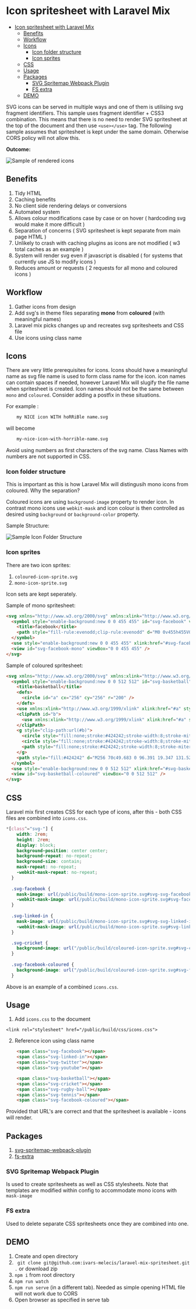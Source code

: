 # Icon spritesheet with Laravel Mix

- [Icon spritesheet with Laravel Mix](#icon-spritesheet-with-laravel-mix)
  - [Benefits](#benefits)
  - [Workflow](#workflow)
  - [Icons](#icons)
    - [Icon folder structure](#icon-folder-structure)
    - [Icon sprites](#icon-sprites)
  - [CSS](#css)
  - [Usage](#usage)
  - [Packages](#packages)
    - [SVG Spritemap Webpack Plugin](#svg-spritemap-webpack-plugin)
    - [FS extra](#fs-extra)
  - [DEMO](#demo)

SVG icons can be served in multiple ways and one of them is utilising svg fragment identifiers. This sample uses fragment identifier + CSS3 combination. This means that there is no need to render SVG spritesheet at the top of the document and then use `<use></use>` tag. The following sample assumes that spritesheet is kept under the same domain. Otherwise CORS policy will not allow this.

**Outcome:**

![Sample of rendered icons](docs/sample-of-rendered-icons-v2.png "Sample of rendered icons")

## Benefits
1. Tidy HTML
2. Caching benefits
3. No client side rendering delays or conversions
4. Automated system
5. Allows colour modifications case by case or on hover ( hardcoding svg would make it more difficult )
6. Separation of concerns ( SVG spritesheet is kept separate from main page HTML )
7. Unlikely to crash with caching plugins as icons are not modified ( w3 total caches as an example )
8. System will render svg even if javascript is disabled ( for systems that currently use JS to modify icons )
9. Reduces amount or requests ( 2 requests for all mono and coloured icons )

## Workflow
1. Gather icons from design
2. Add svg's in theme files separating **mono** from **coloured** (with meaningful names)
3. Laravel mix picks changes up and recreates svg spritesheets and CSS file
4. Use icons using class name


## Icons
There are very little prerequisites for icons. Icons should have a meaningful name as svg file name is used to form class name for the icon. icon names can contain spaces if needed, however Laravel Mix will slugify the file name when spritesheet is created. Icon names should not be the same between `mono` and `coloured`. Consider adding a postfix in these situations.

For example :

```html
    my NICE icon WITH hoRRiBle name.svg
```

will become 

```html
    my-nice-icon-with-horrible-name.svg
```

Avoid using numbers as first characters of the svg name. Class Names with numbers are not supported in CSS.


### Icon folder structure
This is important as this is how Laravel Mix will distingusih mono icons from coloured.
Why the separation?

Coloured icons are using `background-image` property to render icon. In contrast mono icons use `webkit-mask` and icon colour is then controlled as desired using `background` or `background-color` property.

Sample Structure:

![Sample Icon Folder Structure](docs/folder-structure.png "Sample Icon Folder Structure")


### Icon sprites
There are two icon sprites:
1. `coloured-icon-sprite.svg`
2. `mono-icon-sprite.svg`

Icon sets are kept seperately.

Sample of mono spritesheet:

```html
<svg xmlns="http://www.w3.org/2000/svg" xmlns:xlink="http://www.w3.org/1999/xlink">
  <symbol style="enable-background:new 0 0 455 455" id="svg-facebook" viewBox="0 0 455 455">
    <title>facebook</title>
    <path style="fill-rule:evenodd;clip-rule:evenodd" d="M0 0v455h455V0H0zm301.004 125.217H265.44c-7.044 0-14.153 7.28-14.153 12.696v36.264h49.647c-1.999 27.807-6.103 53.235-6.103 53.235h-43.798V385h-65.266V227.395h-31.771v-53.029h31.771V131.01c0-7.928-1.606-61.009 66.872-61.009h48.366v55.216z" />
  </symbol>
  <use style="enable-background:new 0 0 455 455" xlink:href="#svg-facebook" width="455" height="455" />
  <view id="svg-facebook-mono" viewBox="0 0 455 455" />
</svg>
```

Sample of coloured spritesheet:

```html
<svg xmlns="http://www.w3.org/2000/svg" xmlns:xlink="http://www.w3.org/1999/xlink">
  <symbol style="enable-background:new 0 0 512 512" id="svg-basketball" viewBox="0 0 512 512">
    <title>basketball</title>
    <defs>
      <circle id="a" cx="256" cy="256" r="200" />
    </defs>
    <use xmlns:xlink="http://www.w3.org/1999/xlink" xlink:href="#a" style="overflow:visible;fill:#ff6d00" />
    <clipPath id="b">
      <use xmlns:xlink="http://www.w3.org/1999/xlink" xlink:href="#a" style="overflow:visible" />
    </clipPath>
    <g style="clip-path:url(#b)">
      <circle style="fill:none;stroke:#424242;stroke-width:8;stroke-miterlimit:10" cx="427.409" cy="256" r="132.087" />
      <circle style="fill:none;stroke:#424242;stroke-width:8;stroke-miterlimit:10" cx="85.409" cy="256" r="132.087" />
      <path style="fill:none;stroke:#424242;stroke-width:8;stroke-miterlimit:10" d="M256 61v390M64 256h385" />
    </g>
    <path style="fill:#424242" d="M256 70c49.683 0 96.391 19.347 131.522 54.478S442 206.317 442 256s-19.347 96.391-54.478 131.522S305.683 442 256 442s-96.391-19.347-131.522-54.478S70 305.683 70 256s19.347-96.391 54.478-131.522S206.317 70 256 70m0-14C145.543 56 56 145.543 56 256s89.543 200 200 200 200-89.543 200-200S366.457 56 256 56z" />
  </symbol>
  <use style="enable-background:new 0 0 512 512" xlink:href="#svg-basketball" width="512" height="512" />
  <view id="svg-basketball-coloured" viewBox="0 0 512 512" />
</svg>
```

## CSS

Laravel mix first creates CSS for each type of icons, after this - both CSS files are combined into `icons.css`.

```css
*[class^="svg-"] {
    width: 2rem;
    height: 2rem;
    display: block;
    background-position: center center;
    background-repeat: no-repeat;
    background-size: contain;
    mask-repeat: no-repeat;
    -webkit-mask-repeat: no-repeat;
  }
  
  .svg-facebook {
    mask-image: url(/public/build/mono-icon-sprite.svg#svg-svg-facebook-mono);
    -webkit-mask-image: url(/public/build/mono-icon-sprite.svg#svg-facebook-mono);
  }
  
  .svg-linked-in {
    mask-image: url(/public/build/mono-icon-sprite.svg#svg-svg-linked-in-mono);
    -webkit-mask-image: url(/public/build/mono-icon-sprite.svg#svg-linked-in-mono);
  }

  .svg-cricket {
    background-image: url("/public/build/coloured-icon-sprite.svg#svg-cricket-coloured");
  }
  
  .svg-facebook-coloured {
    background-image: url("/public/build/coloured-icon-sprite.svg#svg-facebook-coloured");
  }
  ```

  Above is an example of a combined `icons.css`.

## Usage

1. Add `icons.css` to the document
   
`<link rel="stylesheet" href="/public/build/css/icons.css">`


2. Reference icon using class name

```html
    <span class="svg-facebook"></span>
    <span class="svg-linked-in"></span>
    <span class="svg-twitter"></span>
    <span class="svg-youtube"></span>

    <span class="svg-basketball"></span>
    <span class="svg-cricket"></span>
    <span class="svg-rugby-ball"></span>
    <span class="svg-tennis"></span>
    <span class="svg-facebook-coloured"></span> 
```

Provided that URL's are correct and that the spritesheet is available - icons will render.

## Packages

1. [svg-spritemap-webpack-plugin](https://www.npmjs.com/package/svg-spritemap-webpack-plugin)
2. [fs-extra](https://www.npmjs.com/package/fs-extra)


### SVG Spritemap Webpack Plugin
Is used to create spritesheets as well as CSS stylesheets. Note that templates are modified within config to accommodate mono icons with `mask-image`

### FS extra
Used to delete separate CSS spritesheets once they are combined into one.


## DEMO
1. Create and open directory
2. ``` git clone git@github.com:ivars-melecis/laravel-mix-spritesheet.git .``` or download zip
3. `npm i` from root directory
4. `npm run watch`
5. `npm run serve` (in a different tab). Needed as simple opening HTML file will not work due to CORS
6. Open browser as specified in serve tab